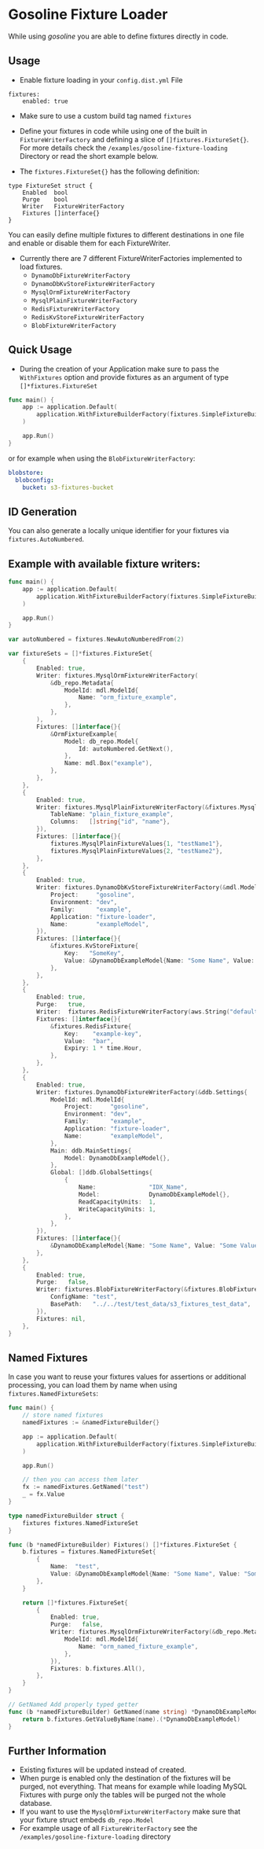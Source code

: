 # Gosoline Fixture Loader
While using *gosoline* you are able to define fixtures directly in code. 
 
## Usage
* Enable fixture loading in your `config.dist.yml` File
```
fixtures:
    enabled: true
```
* Make sure to use a custom build tag named `fixtures`

* Define your fixtures in code while using one of the built in `FixtureWriterFactory` and defining a slice of `[]fixtures.FixtureSet{}`.
For more details check the `/examples/gosoline-fixture-loading` Directory or read the short example below. 

* The `fixtures.FixtureSet{}` has the following definition:
```
type FixtureSet struct {
	Enabled  bool
	Purge    bool
	Writer   FixtureWriterFactory
	Fixtures []interface{}
}
```
You can easily define multiple fixtures to different destinations in one file and enable or disable them for each FixtureWriter.

* Currently there are 7 different FixtureWriterFactories implemented to load fixtures. 
    * `DynamoDbFixtureWriterFactory`
    * `DynamoDbKvStoreFixtureWriterFactory` 
    * `MysqlOrmFixtureWriterFactory` 
    * `MysqlPlainFixtureWriterFactory`
    * `RedisFixtureWriterFactory`
    * `RedisKvStoreFixtureWriterFactory` 
    * `BlobFixtureWriterFactory` 

## Quick Usage
* During the creation of your Application make sure to pass the `WithFixtures` option and provide fixtures as an argument of type `[]*fixtures.FixtureSet`

[embedmd]:# (../../examples/fixtures/main.go /func main/ /}/)
```go
func main() {
	app := application.Default(
		application.WithFixtureBuilderFactory(fixtures.SimpleFixtureBuilderFactory(fixtureSets)),
	)

	app.Run()
}
```

or for example when using the `BlobFixtureWriterFactory`:

```yaml
blobstore:
  blobconfig:
    bucket: s3-fixtures-bucket
```

## ID Generation
You can also generate a locally unique identifier for your fixtures via `fixtures.AutoNumbered`.

## Example with available fixture writers:
[embedmd]:# (../../examples/fixtures/main.go /func main/ $)
```go
func main() {
	app := application.Default(
		application.WithFixtureBuilderFactory(fixtures.SimpleFixtureBuilderFactory(fixtureSets)),
	)

	app.Run()
}

var autoNumbered = fixtures.NewAutoNumberedFrom(2)

var fixtureSets = []*fixtures.FixtureSet{
	{
		Enabled: true,
		Writer: fixtures.MysqlOrmFixtureWriterFactory(
			&db_repo.Metadata{
				ModelId: mdl.ModelId{
					Name: "orm_fixture_example",
				},
			},
		),
		Fixtures: []interface{}{
			&OrmFixtureExample{
				Model: db_repo.Model{
					Id: autoNumbered.GetNext(),
				},
				Name: mdl.Box("example"),
			},
		},
	},
	{
		Enabled: true,
		Writer: fixtures.MysqlPlainFixtureWriterFactory(&fixtures.MysqlPlainMetaData{
			TableName: "plain_fixture_example",
			Columns:   []string{"id", "name"},
		}),
		Fixtures: []interface{}{
			fixtures.MysqlPlainFixtureValues{1, "testName1"},
			fixtures.MysqlPlainFixtureValues{2, "testName2"},
		},
	},
	{
		Enabled: true,
		Writer: fixtures.DynamoDbKvStoreFixtureWriterFactory(&mdl.ModelId{
			Project:     "gosoline",
			Environment: "dev",
			Family:      "example",
			Application: "fixture-loader",
			Name:        "exampleModel",
		}),
		Fixtures: []interface{}{
			&fixtures.KvStoreFixture{
				Key:   "SomeKey",
				Value: &DynamoDbExampleModel{Name: "Some Name", Value: "Some Value"},
			},
		},
	},
	{
		Enabled: true,
		Purge:   true,
		Writer:  fixtures.RedisFixtureWriterFactory(aws.String("default"), aws.String(fixtures.RedisOpSet)),
		Fixtures: []interface{}{
			&fixtures.RedisFixture{
				Key:    "example-key",
				Value:  "bar",
				Expiry: 1 * time.Hour,
			},
		},
	},
	{
		Enabled: true,
		Writer: fixtures.DynamoDbFixtureWriterFactory(&ddb.Settings{
			ModelId: mdl.ModelId{
				Project:     "gosoline",
				Environment: "dev",
				Family:      "example",
				Application: "fixture-loader",
				Name:        "exampleModel",
			},
			Main: ddb.MainSettings{
				Model: DynamoDbExampleModel{},
			},
			Global: []ddb.GlobalSettings{
				{
					Name:               "IDX_Name",
					Model:              DynamoDbExampleModel{},
					ReadCapacityUnits:  1,
					WriteCapacityUnits: 1,
				},
			},
		}),
		Fixtures: []interface{}{
			&DynamoDbExampleModel{Name: "Some Name", Value: "Some Value"},
		},
	},
	{
		Enabled: true,
		Purge:   false,
		Writer: fixtures.BlobFixtureWriterFactory(&fixtures.BlobFixturesSettings{
			ConfigName: "test",
			BasePath:   "../../test/test_data/s3_fixtures_test_data",
		}),
		Fixtures: nil,
	},
}
```

## Named Fixtures
In case you want to reuse your fixtures values for assertions or additional processing, you can load them by name when using `fixtures.NamedFixtureSets`:

[embedmd]:# (../../examples/fixtures/named/main.go /func main/ $)
```go
func main() {
	// store named fixtures
	namedFixtures := &namedFixtureBuilder{}

	app := application.Default(
		application.WithFixtureBuilderFactory(fixtures.SimpleFixtureBuilderFactory(namedFixtures.Fixtures())),
	)

	app.Run()

	// then you can access them later
	fx := namedFixtures.GetNamed("test")
	_ = fx.Value
}

type namedFixtureBuilder struct {
	fixtures fixtures.NamedFixtureSet
}

func (b *namedFixtureBuilder) Fixtures() []*fixtures.FixtureSet {
	b.fixtures = fixtures.NamedFixtureSet{
		{
			Name:  "test",
			Value: &DynamoDbExampleModel{Name: "Some Name", Value: "Some Value"},
		},
	}

	return []*fixtures.FixtureSet{
		{
			Enabled: true,
			Purge:   false,
			Writer: fixtures.MysqlOrmFixtureWriterFactory(&db_repo.Metadata{
				ModelId: mdl.ModelId{
					Name: "orm_named_fixture_example",
				},
			}),
			Fixtures: b.fixtures.All(),
		},
	}
}

// GetNamed Add properly typed getter
func (b *namedFixtureBuilder) GetNamed(name string) *DynamoDbExampleModel {
	return b.fixtures.GetValueByName(name).(*DynamoDbExampleModel)
}
```

## Further Information
* Existing fixtures will be updated instead of created.
* When purge is enabled only the destination of the fixtures will be purged, not everything. That means for example while loading MySQL Fixtures with purge only the tables will be purged not the whole database.  
* If you want to use the `MysqlOrmFixtureWriterFactory` make sure that your fixture struct embeds `db_repo.Model`   
* For example usage of all `FixtureWriterFactory` see the `/examples/gosoline-fixture-loading` directory
